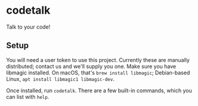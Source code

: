 # codetalk

Talk to your code!

## Setup
You will need a user token to use this project. Currently these are manually distributed; contact us and we'll supply you one.
Make sure you have libmagic installed. On macOS, that's `brew install libmagic`; Debian-based Linux, `apt install libmagic1 libmagic-dev`.

Once installed, run `codetalk`. There are a few built-in commands, which you can list with `help`.
